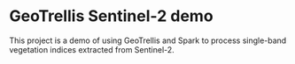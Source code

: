 # GeoTrellis Sentinel-2 demo

This project is a demo of using GeoTrellis and Spark to process single-band vegetation indices extracted from Sentinel-2. 
